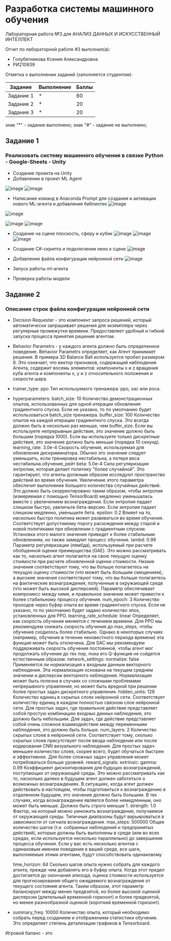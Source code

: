 # Разработка системы машинного обучения
Лабораторная работа №3 для АНАЛИЗ ДАННЫХ И ИСКУССТВЕННЫЙ ИНТЕЛЛЕКТ

Отчет по лабораторной работе #3 выполнил(а):
- Голубятникова Ксения Александровна
- РИ210939

Отметка о выполнении заданий (заполняется студентом):

| Задание | Выполнение | Баллы |
| ------ | ------ | ------ |
| Задание 1 | * | 60 |
| Задание 2 | * | 20 |
| Задание 3 | * | 20 |

знак "*" - задание выполнено; знак "#" - задание не выполнено;


## Задание 1
### Реализовать систему машинного обучения в связке Python - Google-Sheets - Unity
- Создание проекта на Unity
- Добавление в проект ML Agent

![image](https://user-images.githubusercontent.com/114469025/197522371-8ac1cdad-723c-43da-ad16-0ac0a6c53a42.png)
![image](https://user-images.githubusercontent.com/114469025/197621955-9402bcf2-27e7-4a86-a14e-df9713028f40.png)


- Написание команд в Anaconda Prompt для создания и активации нового ML-агента и добавления библиотек
![image](https://user-images.githubusercontent.com/114469025/197525153-4e1d8b86-20b9-406a-b4e7-61d27080d0ba.png)

![image](https://user-images.githubusercontent.com/114469025/197525206-41d07b8f-48d0-4a7d-ab9d-b37a29f16450.png)

![image](https://user-images.githubusercontent.com/114469025/197614732-6e3dcc08-290b-414c-933b-5c0ecd427d3d.png)
![image](https://user-images.githubusercontent.com/114469025/197622320-e7ec8532-8bd6-4a9c-a954-e44c23669e1b.png)



- Создание на сцене плоскость, сферу и кубик
![image](https://user-images.githubusercontent.com/114469025/197623303-18818b9a-1caf-4f85-a93d-4ae5216491ea.png)
![image](https://user-images.githubusercontent.com/114469025/197623363-a7313551-0157-4be0-811c-3ee03383905b.png)
![image](https://user-images.githubusercontent.com/114469025/197624428-ea0d3c11-056c-4fff-8fdd-87c158ef988e.png)

- Создание С#-скрипта и подключение нено к сцене
![image](https://user-images.githubusercontent.com/114469025/197625540-59ba7b9f-72fd-426e-a257-5843a772177e.png)

- Добавление файла конфигурации нейронной сети
![image](https://user-images.githubusercontent.com/114469025/197630325-35614f16-e9ea-47e7-88c1-7120e9204095.png)

- Запуск работы ml-агента
- Проверка работы модели




## Задание 2
### Описание строк файла конфигурации нейронной сети
- Decision Requester - это компонент запроса решений, который автоматически запрашивает решения для экземпляра через регулярные промежутки времени. Предоставляет удобный и гибкий запуска процесса принятия решения агентом.
- Behavior Parametrs - у каждого агента должно быть определенное поведение. Behavior Parametrs определяет, как Агент принимает решения. В примера 3D Balance Ball используется пробел размером 8. Это означает, что вектор признаков, содержащий наблюдения Агента, содержит восемь элементов: компоненты x и z вращения куба агента и компоненты x, y и z относительного положения и скорости шара.
- trainer_type: ppo Тип используемого тренажера: ppo, sac или poca.
- hyperparameters:
      batch_size: 10 Количество демонстрационных опытов, использованных для одной итерации обновления градиентного спуска. Если не указано, то по умолчанию будет использоваться batch_size тренажера.
      buffer_size: 100 Количество опытов на каждой итерации градиентного спуска. Это всегда должно быть в несколько раз меньше, чем buffer_size. Если вы используете непрерывные действия, это значение должно быть большим (порядка 1000). Если вы используете только дискретные действия, это значение должно быть меньше (порядка 10 секунд).
      learning_rate: 3.0e-4 Скорость обучения, используемая для обновления дискриминатора. Обычно это значение следует уменьшить, если тренировка нестабильна, а потеря веса нестабильна.обучение_рейт
      beta: 5.0e-4 Сила регуляризации энтропии, которая делает политику "более случайной". Это гарантирует, что агенты должным образом исследуют пространство действий во время обучения. Увеличение этого параметра обеспечит выполнение большего количества случайных действий. Это должно быть скорректировано таким образом, чтобы энтропия (измеряемая с помощью TensorBoard) медленно уменьшалась вместе с увеличением вознаграждения. Если энтропия падает слишком быстро, увеличьте бета-версию. Если энтропия падает слишком медленно, уменьшите бета.
      epsilon: 0.2 Влияет на то, насколько быстро политика может развиваться во время обучения. Соответствует допустимому порогу расхождения между старой и новой политиками при обновлении с градиентным спуском. Установка этого малого значения приведет к более стабильным обновлениям, но также замедлит процесс обучения.
      lambd: 0.99 Параметр регуляризации (лямбда), используемый при расчете обобщенной оценки преимущества (GAE). Это можно рассматривать как то, насколько агент полагается на свою текущую оценку стоимости при расчете обновленной оценки стоимости. Низкие значения соответствуют тому, что вы больше полагаетесь на текущую оценку стоимости (что может быть большим смещением), а высокие значения соответствуют тому, что вы больше полагаетесь на фактические вознаграждения, полученные в окружающей среде (что может быть высокой дисперсией). Параметр обеспечивает компромисс между ними, и правильное значение может привести к более стабильному процессу обучения.
      num_epoch: 3 Количество проходов через буфер опыта во время градиентного спуска. Если не указано, то по умолчанию будет задано количество эпох, установленных для PPO.
      learning_rate_schedule: linear Определяет, как скорость обучения меняется с течением времени. Для PPO мы рекомендуем снижать скорость обучения до max_steps, чтобы обучение сходилось более стабильно. Однако в некоторых случаях (например, обучение в течение неизвестного периода времени) эта функция может быть отключена. Для SAC мы рекомендуем поддерживать скорость обучения постоянной, чтобы агент мог продолжать обучение до тех пор, пока его Q-функция не сойдется естественным образом.
    network_settings:
      normalize: false Применяется ли нормализация к входным данным векторного наблюдения. Эта нормализация основана на текущем среднем значении и дисперсии векторного наблюдения. Нормализация может быть полезна в случаях со сложными проблемами непрерывного управления, но может быть вредной при решении более простых задач дискретного управления.
      hidden_units: 128  Количество единиц в скрытых слоях нейронной сети. Соответствует количеству единиц в каждом полностью связном слое нейронной сети. Для простых задач, где правильное действие представляет собой простую комбинацию входных данных наблюдения, это должно быть небольшим. Для задач, где действие представляет собой очень сложное взаимодействие между переменными наблюдения, это должно быть больше.
      num_layers: 2 Количество скрытых слоев в нейронной сети. Соответствует тому, сколько скрытых слоев присутствует после ввода наблюдения или после кодирования CNN визуального наблюдения. Для простых задач меньшее количество слоев, скорее всего, будет обучаться быстрее и эффективнее. Для более сложных задач управления может потребоваться больше уровней.
    reward_signals:
      extrinsic:
        gamma: 0.99 Коэффициент дисконтирования для будущих вознаграждений, поступающих от окружающей среды. Это можно рассматривать как то, насколько далеко в будущем агент должен заботиться о возможных вознаграждениях. В ситуациях, когда агент должен действовать в настоящем, чтобы подготовиться к вознаграждению в отдаленном будущем, это значение должно быть большим. В тех случаях, когда вознаграждение является более немедленным, оно может быть меньше. Должно быть строго меньше 1.
        strength: 1.0 Фактор, на который можно умножить вознаграждение, получаемое от окружающей среды. Типичные диапазоны будут варьироваться в зависимости от сигнала вознаграждения.
    max_steps: 500000 Общее количество шагов (т.е. собранных наблюдений и предпринятых действий), которые должны быть выполнены в среде (или во всех средах, если используется несколько параллельно) до завершения процесса обучения. Если у вас есть несколько агентов с одинаковым именем поведения в вашей среде, все шаги, выполняемые этими агентами, будут способствовать одинаковому 
    
    time_horizon: 64 Сколько шагов опыта нужно собрать для каждого агента, прежде чем добавлять его в буфер опыта. Когда этот предел достигается до окончания эпизода, оценка стоимости используется для прогнозирования общего ожидаемого вознаграждения от текущего состояния агента. Таким образом, этот параметр балансирует между менее предвзятой, но более высокой оценкой дисперсии (длительный временной горизонт) и более предвзятой, но менее разнообразной оценкой (короткий временной горизонт).
    
- summary_freq: 10000 Количество опыта, который необходимо собрать перед созданием и отображением статистики обучения. Это определяет степень детализации графиков в Tensorboard.


Игровой баланс - это 

